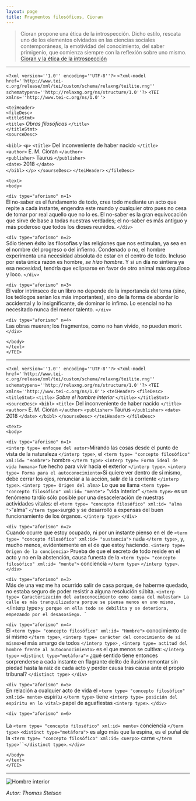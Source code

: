 ```yaml
---
layout: page
title: Fragmentos filosóficos, Cioran
---
```

>Cioran propone una ética de la introspección. Dicho estilo, rescata uno de los elementos olvidados en las ciencias sociales contemporáneas, la emotividad del conocimiento, del saber primigenio, que comienza siempre con la reflexión sobre uno mismo.  [Cioran y la ética de la introspección](http://www.scielo.org.mx/scielo.phpscript=sci_arttext&pid=S1870-00632005000200006)

***
`<?xml version=''1.0'' encoding=''UTF-8''?>` 
`<?xml-model href=''http://www.tei-c.org/release/xml/tei/custom/schema/relaxng/teilite.rng'' schematypens=''http://relaxng.org/ns/structure/1.0''?>`
`<TEI xmlns=''http://www.tei-c.org/ns/1.0''>` 

`<teiHeader>`   <br>
`<fileDesc>`    <br>
`<titleStmt>`   <br>
`<title>` *Obras filosóficas* `</title>` <br>
`</titleStmt>`  <br>
`<sourceDesc>`  <br>

`<bibl>` 
`<p>`
`<title>` Del inconveniente de haber nacido `</title>` <br>
`<author>` E. M. Cioran `</author>` <br>
`<publisher>` Taurus `</publisher>` <br>
`<date>` 2018 `</date>` <br>
`</bibl>`
`</p>`
`</sourseDesc>`
`</teiHeader>` 
`</fileDesc>`

`<text>` <br>
`<body>` <br>

`<div type="aforismo" n=1>`<br>
El no-saber es el fundamento de todo, crea todo mediante un acto que repite a cada instante, engendra este mundo y cualquier otro pues no cesa de tomar por real aquello que no lo es. El no-saber es la gran equivocación que sirve de base a todas nuestras verdades; el no-saber es más antiguo y más poderoso que todos los dioses reunidos.
`</div>` <br>

`<div type="aforismo" n=2>`<br>
Sólo tienen éxito las filosofías y las religiones que nos estimulan, ya sea en el nombre del progreso o del infierno. Condenado o no, el hombre experimenta una necesidad absoluta de estar en el centro de todo. Incluso por esta única razón es hombre, *se hizo hombre*. Y si un día no sintiera ya esa necesidad, tendría que eclipsarse en favor de otro animal más orgulloso y loco. 
`</div>` <br>

`<div type="aforismo" n=3>` <br>
El valor intrínseco de un libro no depende de la importancia del tema (sino, los teólogos serían los más importantes), sino de la forma de abordar lo accidental y lo insignificante, de dominar lo ínfimo. Lo esencial no ha necesitado nunca del menor talento. 
`</div>` <br>

`<div type="aforismo" n=4>` <br>
Las obras mueren; los fragmentos, como no han vivido, no pueden morir. 
`</div>` <br>

`</body>` <br>
`</text>` <br>
`</TEI>`  <br>

***

`<?xml version=''1.0'' encoding=''UTF-8''?>` 
`<?xml-model href=''http://www.tei-c.org/release/xml/tei/custom/schema/relaxng/teilite.rng'' schematypens=''http://relaxng.org/ns/structure/1.0''?>`
`<TEI xmlns=''http://www.tei-c.org/ns/1.0''>`
`<teiHeader>` 
`<fileDesc>`
`<titleStmt>`
`<title>` *Sobre el hombre interior* `</title>`
`</titleStmt>`
`<sourceDesc>`
`<bibl>`
`<title>` Del inconveniente de haber nacido `</title>`
`<author>` E. M. Cioran `</author>`
`<publisher>` Taurus `</publisher>`
`<date>` 2018 `</date>`
`</bibl>`
`</sourseDesc>`
`</teiHeader>` 
`</fileDesc>`

`<text>` <br>
`<body>` <br>

`<div type="aforismo" n=1>` <br>
`<interp type= enfoque del autor>`Mirando las cosas desde el punto de vista de la naturaleza `</interp type>`, el `<term type= "concepto filosófico" xml:id= "Hombre">` hombre `</term type>` `<interp type= Forma ideal de vida humana>` fue hecho para vivir hacia el exterior `</interp type>`.  `<interp type= Forma para el autoconocimiento>`Si quiere ver dentro de sí mismo, debe cerrar los ojos, renunciar a la acción, salir de la corriente  `</interp type>`. `<interp type= Origen del alma>` Lo que se llama `<term type= "concepto filosófico" xml:id= "mente">` "vida interior" `</term type>` es un fenómeno tardío sólo posible por una desaceleración de nuestras actividades vitales: el `<term type= "concepto filosófico" xml:id= "alma ">`"alma" `</term type>`surgió y se desarrolló a expensas del buen funcionamiento de los órganos. `</interp type>` 
`</div>` <br>

`<div type="aforismo" n=2>` <br>
Cuando ocurre que estoy ocupado, ni por un instante pienso en el <sentido> de `<term type= "concepto filosófico" xml:id= "sustancia">` nada `</term type>`, y, mucho menos, evidentemente en el de que estoy haciendo. `<interp type= Origen de la conciencia>` Prueba de que el secreto de todo reside en el acto y no en la abstención, causa funesta de la `<term type= "concepto filosófico" xml:id= "mente">` conciencia `</term type>` `</interp type>`.
`</div>` <br>
  
`<div type="aforismo" n=3>` <br>
Más de una vez me ha ocurrido salir de casa porque, de haberme quedado, no estaba seguro de poder resistir a alguna resolución súbita. `<interp type= Caracterización del autoconocimiento como causa del malestar> La calle es más tranquilizadora porque se piensa menos en uno mismo, `</interp type>` y porque en ella todo se debilita y se deteriora, empezando por el desasosiego. 
`</div>` <br>

`<div type="aforismo" n=4>` <br>
El `<term type= "concepto filosófico" xml:id= "Hombre">` conocimiento de sí mismo `</term type>`, `<interp type= carácter del conocimiento de sí mismo>`el más amargo de todos `</interp type>` , `<interp type= actitud del hombre frente al autoconocimiento>` es el que menos se cultiva: `</interp type>` `<distinct type="metáfora">` ¿qué sentido tiene entonces sorprenderse a cada instante en flagrante delito de ilusión remontar sin piedad hasta la raíz de cada acto y perder causa tras causa ante el propio tribunal? `</distinct type>`
`</div>` <br>

`<div type="aforismo" n=5>` <br>
En relación a cualquier acto de vida el `<term type= "concepto filosófico" xml:id= mente>` espíritu `</term type>` tiene `<interp type= posición del espíritu en lo vital>` papel de aguafiestas `<interp type>`.
`</div>` <br>
  
`<div type="aforismo" n=6>` <br>  
La `<term type= "concepto filosófico" xml:id= mente>` conciencia `</term type>` `<distinct type="metáfora">` es algo más que la espina, es el puñal de la `<term type= "concepto filosófico" xml:id= cuerpo>` carne `</term type>``</distinct type>`.
`</div>` <br>
  
`</body>` <br>
`</text>` <br>
`</TEI>`  <br>

***
  
   ![Hombre interior](https://user-images.githubusercontent.com/89622261/145500032-4b30f6c2-88bd-4c8b-8cee-daefb4681ef3.jpg)
   
  *Autor: Thomas Stetson* 

  

